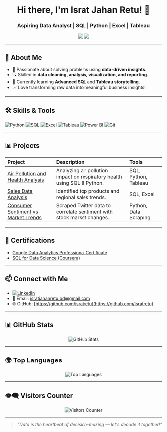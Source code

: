 <h1 align="center">Hi there, I'm Israt Jahan Retu! 👋</h1>

<h3 align="center">Aspiring Data Analyst | SQL | Python | Excel | Tableau</h3>

<p align="center">
  <a href="https://www.linkedin.com/in/isratjahanretu/" target="_blank"><img src="https://img.shields.io/badge/-LinkedIn-blue?style=for-the-badge&logo=linkedin&logoColor=white"></a>
  <a href="mailto:isratjahanretu.bd@gmail.com"><img src="https://img.shields.io/badge/-Gmail-red?style=for-the-badge&logo=gmail&logoColor=white"></a>
</p>

---

## 🧠 About Me
- 🎯 Passionate about solving problems using **data-driven insights**.
- 🔍 Skilled in **data cleaning, analysis, visualization, and reporting**.
- 🌱 Currently learning **Advanced SQL** and **Tableau storytelling**.
- 📈 Love transforming raw data into meaningful business insights!

---

## 🛠️ Skills & Tools

<p>
  <img src="https://img.shields.io/badge/Python-3776AB?style=for-the-badge&logo=python&logoColor=white" alt="Python"/>
  <img src="https://img.shields.io/badge/SQL-4479A1?style=for-the-badge&logo=mysql&logoColor=white" alt="SQL"/>
  <img src="https://img.shields.io/badge/Excel-217346?style=for-the-badge&logo=microsoft-excel&logoColor=white" alt="Excel"/>
  <img src="https://img.shields.io/badge/Tableau-E97627?style=for-the-badge&logo=tableau&logoColor=white" alt="Tableau"/>
  <img src="https://img.shields.io/badge/Power%20BI-F2C811?style=for-the-badge&logo=power-bi&logoColor=black" alt="Power BI"/>
  <img src="https://img.shields.io/badge/Git-F05032?style=for-the-badge&logo=git&logoColor=white" alt="Git"/>
</p>

---

## 📊 Projects

| Project | Description | Tools |
|:---|:---|:---|
| [Air Pollution and Health Analysis](https://github.com/isratretu/air-pollution-health-analysis) | Analyzing air pollution impact on respiratory health using SQL & Python. | SQL, Python, Tableau |
| [Sales Data Analysis](https://github.com/isratretu/sales-data-analysis) | Identified top products and regional sales trends. | SQL, Excel |
| [Consumer Sentiment vs Market Trends](https://github.com/isratretu/consumer-sentiment-market-trends) | Scraped Twitter data to correlate sentiment with stock market changes. | Python, Data Scraping |

---

## 📜 Certifications
- [Google Data Analytics Professional Certificate](https://www.coursera.org/professional-certificates/google-data-analytics)
- [SQL for Data Science (Coursera)](https://www.coursera.org/learn/sql-for-data-science)

---

## 📫 Connect with Me

- [![LinkedIn](https://img.shields.io/badge/-LinkedIn-blue?style=flat-square&logo=Linkedin&logoColor=white)](https://www.linkedin.com/in/isratjahanretu/)
- 📧 Email: isratjahanretu.bd@gmail.com
- 🌐 GitHub: [https://github.com/isratretu](https://github.com/isratretu)

---

## 📊 GitHub Stats

<p align="center">
  <img src="https://github-readme-stats.vercel.app/api?username=isratretu&show_icons=true&count_private=true&hide_title=true&hide=prs&theme=radical" alt="GitHub Stats"/>
</p>

---

## 🌍 Top Languages

<p align="center">
  <img src="https://github-readme-stats.vercel.app/api/top-langs/?username=isratretu&layout=compact&theme=radical" alt="Top Languages"/>
</p>

---

## 👁️‍🗨️ Visitors Counter

<p align="center">
  <img src="https://profile-counter.glitch.me/isratretu/count.svg" alt="Visitors Counter"/>
</p>

---

> *"Data is the heartbeat of decision-making — let's decode it together!"*
